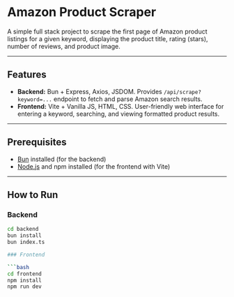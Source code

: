 # Amazon Product Scraper

A simple full stack project to scrape the first page of Amazon product listings for a given keyword, displaying the product title, rating (stars), number of reviews, and product image.

---

## Features

- **Backend:** Bun + Express, Axios, JSDOM. Provides `/api/scrape?keyword=...` endpoint to fetch and parse Amazon search results.
- **Frontend:** Vite + Vanilla JS, HTML, CSS. User-friendly web interface for entering a keyword, searching, and viewing formatted product results.

---

## Prerequisites

- [Bun](https://bun.sh/) installed (for the backend)
- [Node.js](https://nodejs.org/) and npm installed (for the frontend with Vite)

---

## How to Run

### Backend

```bash
cd backend
bun install
bun index.ts

### Frontend

```bash
cd frontend
npm install
npm run dev